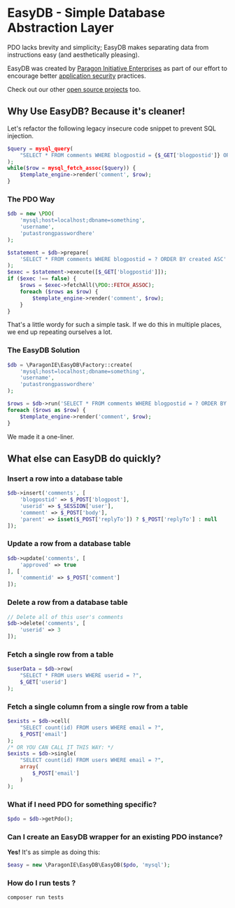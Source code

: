 # EasyDB - Simple Database Abstraction Layer

PDO lacks brevity and simplicity; EasyDB makes separating data from instructions
easy (and aesthetically pleasing).

EasyDB was created by [Paragon Initiative Enterprises](https://paragonie.com)
as part of our effort to encourage better [application security](https://paragonie.com/service/appsec) practices.

Check out our other [open source projects](https://paragonie.com/projects) too.

## Why Use EasyDB? Because it's cleaner!

Let's refactor the following legacy insecure code snippet to prevent SQL injection.

```php
$query = mysql_query(
    "SELECT * FROM comments WHERE blogpostid = {$_GET['blogpostid']} ORDER BY created ASC"
);
while($row = mysql_fetch_assoc($query)) {
    $template_engine->render('comment', $row);
}
```

### The PDO Way

```php
$db = new \PDO(
    'mysql;host=localhost;dbname=something',
    'username',
    'putastrongpasswordhere'
);

$statement = $db->prepare(
    'SELECT * FROM comments WHERE blogpostid = ? ORDER BY created ASC'
);
$exec = $statement->execute([$_GET['blogpostid']]);
if ($exec !== false) {
    $rows = $exec->fetchAll(\PDO::FETCH_ASSOC);
    foreach ($rows as $row) {
        $template_engine->render('comment', $row);
    }
}
```

That's a little wordy for such a simple task. If we do this in multiple places,
we end up repeating ourselves a lot.

### The EasyDB Solution

```php
$db = \ParagonIE\EasyDB\Factory::create(
    'mysql;host=localhost;dbname=something',
    'username',
    'putastrongpasswordhere'
);

$rows = $db->run('SELECT * FROM comments WHERE blogpostid = ? ORDER BY created ASC', $_GET['blogpostid']);
foreach ($rows as $row) {
    $template_engine->render('comment', $row);
}
```

We made it a one-liner.

## What else can EasyDB do quickly?

### Insert a row into a database table

```php
$db->insert('comments', [
    'blogpostid' => $_POST['blogpost'],
    'userid' => $_SESSION['user'],
    'comment' => $_POST['body'],
    'parent' => isset($_POST['replyTo']) ? $_POST['replyTo'] : null
]);
```

### Update a row from a database table

```php
$db->update('comments', [
    'approved' => true
], [
    'commentid' => $_POST['comment']
]);
```

### Delete a row from a database table

```php
// Delete all of this user's comments
$db->delete('comments', [
    'userid' => 3
]);
```

### Fetch a single row from a table

```php
$userData = $db->row(
    "SELECT * FROM users WHERE userid = ?",
    $_GET['userid']
);
```

### Fetch a single column from a single row from a table

```php
$exists = $db->cell(
    "SELECT count(id) FROM users WHERE email = ?",
    $_POST['email']
);
/* OR YOU CAN CALL IT THIS WAY: */
$exists = $db->single(
    "SELECT count(id) FROM users WHERE email = ?", 
    array(
        $_POST['email'] 
    )
);
```

### What if I need PDO for something specific?

```php
$pdo = $db->getPdo();
```

### Can I create an EasyDB wrapper for an existing PDO instance?

**Yes!** It's as simple as doing this:

```php
$easy = new \ParagonIE\EasyDB\EasyDB($pdo, 'mysql');
```

### How do I run tests ?

```sh
composer run tests
```
